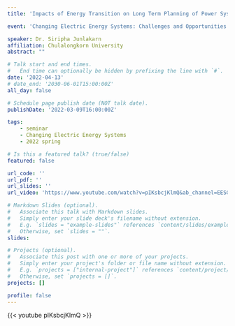 ```yaml
---
title: 'Impacts of Energy Transition on Long Term Planning of Power System: Case of Thailand'

event: 'Changing Electric Energy Systems: Challenges and Opportunities'

speaker: Dr. Siripha Junlakarn
affiliation: Chulalongkorn University
abstract: ""

# Talk start and end times.
#   End time can optionally be hidden by prefixing the line with `#`.
date: '2022-04-13'
# date_end: '2030-06-01T15:00:00Z'
all_day: false

# Schedule page publish date (NOT talk date).
publishDate: '2022-03-09T16:00:00Z'

tags:
    - seminar
    - Changing Electric Energy Systems
    - 2022 spring

# Is this a featured talk? (true/false)
featured: false

url_code: ''
url_pdf: ''
url_slides: ''
url_video: 'https://www.youtube.com/watch?v=pIKsbcjKlmQ&ab_channel=EESGatMIT'

# Markdown Slides (optional).
#   Associate this talk with Markdown slides.
#   Simply enter your slide deck's filename without extension.
#   E.g. `slides = "example-slides"` references `content/slides/example-slides.md`.
#   Otherwise, set `slides = ""`.
slides:

# Projects (optional).
#   Associate this post with one or more of your projects.
#   Simply enter your project's folder or file name without extension.
#   E.g. `projects = ["internal-project"]` references `content/project/deep-learning/index.md`.
#   Otherwise, set `projects = []`.
projects: []

profile: false
---
```


{{< youtube pIKsbcjKlmQ >}}

<br>
